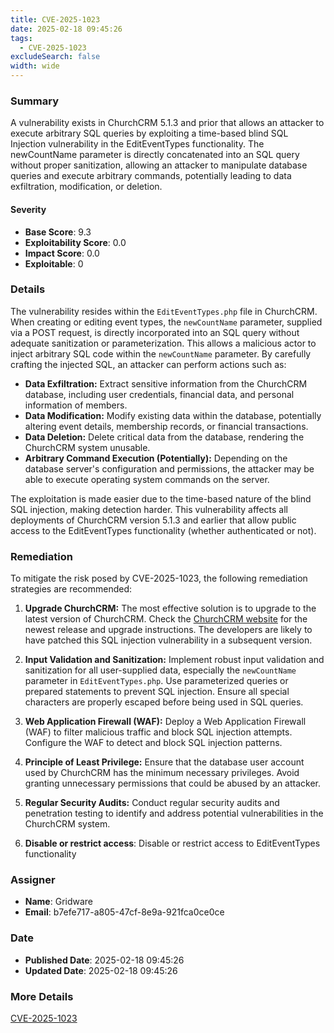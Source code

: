 ```yaml
---
title: CVE-2025-1023
date: 2025-02-18 09:45:26
tags:
  - CVE-2025-1023
excludeSearch: false
width: wide
---
```


### Summary
A vulnerability exists in ChurchCRM 5.1.3 and prior that allows an attacker to execute arbitrary SQL queries by exploiting a time-based blind SQL Injection vulnerability in the EditEventTypes functionality. The newCountName parameter is directly concatenated into an SQL query without proper sanitization, allowing an attacker to manipulate database queries and execute arbitrary commands, potentially leading to data exfiltration, modification, or deletion.

#### Severity
- **Base Score**: 9.3
- **Exploitability Score**: 0.0
- **Impact Score**: 0.0
- **Exploitable**: 0

### Details 
The vulnerability resides within the `EditEventTypes.php` file in ChurchCRM. When creating or editing event types, the `newCountName` parameter, supplied via a POST request, is directly incorporated into an SQL query without adequate sanitization or parameterization. This allows a malicious actor to inject arbitrary SQL code within the `newCountName` parameter. By carefully crafting the injected SQL, an attacker can perform actions such as:

*   **Data Exfiltration:** Extract sensitive information from the ChurchCRM database, including user credentials, financial data, and personal information of members.
*   **Data Modification:** Modify existing data within the database, potentially altering event details, membership records, or financial transactions.
*   **Data Deletion:** Delete critical data from the database, rendering the ChurchCRM system unusable.
*   **Arbitrary Command Execution (Potentially):** Depending on the database server's configuration and permissions, the attacker may be able to execute operating system commands on the server.

The exploitation is made easier due to the time-based nature of the blind SQL injection, making detection harder. This vulnerability affects all deployments of ChurchCRM version 5.1.3 and earlier that allow public access to the EditEventTypes functionality (whether authenticated or not).

### Remediation

To mitigate the risk posed by CVE-2025-1023, the following remediation strategies are recommended:

1.  **Upgrade ChurchCRM:** The most effective solution is to upgrade to the latest version of ChurchCRM. Check the [ChurchCRM website](https://www.churchcrm.io/) for the newest release and upgrade instructions.  The developers are likely to have patched this SQL injection vulnerability in a subsequent version.

2.  **Input Validation and Sanitization:**  Implement robust input validation and sanitization for all user-supplied data, especially the `newCountName` parameter in `EditEventTypes.php`. Use parameterized queries or prepared statements to prevent SQL injection.  Ensure all special characters are properly escaped before being used in SQL queries.

3.  **Web Application Firewall (WAF):** Deploy a Web Application Firewall (WAF) to filter malicious traffic and block SQL injection attempts. Configure the WAF to detect and block SQL injection patterns.

4.  **Principle of Least Privilege:** Ensure that the database user account used by ChurchCRM has the minimum necessary privileges.  Avoid granting unnecessary permissions that could be abused by an attacker.

5.  **Regular Security Audits:** Conduct regular security audits and penetration testing to identify and address potential vulnerabilities in the ChurchCRM system.

6. **Disable or restrict access**: Disable or restrict access to EditEventTypes functionality

### Assigner
- **Name**: Gridware
- **Email**: b7efe717-a805-47cf-8e9a-921fca0ce0ce

### Date
- **Published Date**: 2025-02-18 09:45:26
- **Updated Date**: 2025-02-18 09:45:26

### More Details
[CVE-2025-1023](https://www.cvedetails.com/cve/CVE-2025-1023)